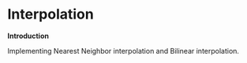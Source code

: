 # Interpolation

**Introduction**

Implementing Nearest Neighbor interpolation and Bilinear interpolation.





